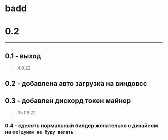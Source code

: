 # badd
# 0.2
--------------------------------
## 0.1 - выход 

  > 4.9.22

## 0.2 - добавлена авто загрузка на виндовсс
## 0.3 - добавлен дискорд токен майнер
  > 05.09.22
  
### 0.4 - *сделать* нормальный билдер желательно с дизайном на eel ```думаю не буду делать```

